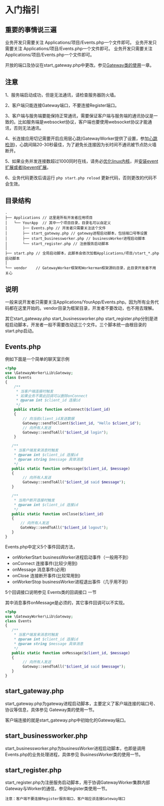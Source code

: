# 入门指引

## 重要的事情说三遍
业务开发只需要关注 Applications/项目/Events.php一个文件即可。
业务开发只需要关注 Applications/项目/Events.php一个文件即可。
业务开发只需要关注 Applications/项目/Events.php一个文件即可。

开放的端口及协议在start_gateway.php中更改。参见[Gateway类的使用](gateway.md)一章。


## 注意
1、服务端启动成功，但是无法通讯，请检查服务器防火墙。

2、客户端只能连接Gateway端口，不要连接Register端口。

3、客户端与服务端要能保持正常通讯，需要保证客户端与服务端的通讯协议是一致的。比如服务端是websocket协议，客户端也要使用websocket协议才能通讯，否则无法通讯。

4、长连接应用切记需要开启应用层心跳(GatewayWorker提供了设置，参加[心跳检测](heartbeat.md))，心跳间隔20-30秒最佳，为了避免长连接因为长时间不通讯被节点防火墙断开。

5、如果业务并发连接数超过1000同时在线，请务必[优化linux内核](https://doc.workerman.net/appendices/kernel-optimization.html)，并[安装event扩展或者libevent扩展](https://doc.workerman.net/install/install.html)。

6、业务代码更改后请运行 `php start.php reload` 更新代码，否则更改的代码不会生效。

## 目录结构
```
.
├── Applications // 这里是所有开发者应用项目
│   └── YourApp  // 其中一个项目目录，目录名可以自定义
│       ├── Events.php // 开发者只需要关注这个文件
│       ├── start_gateway.php // gateway进程启动脚本，包括端口号等设置
│       ├── start_businessworker.php // businessWorker进程启动脚本
│       └── start_register.php // 注册服务启动脚本
│
├── start.php // 全局启动脚本，此脚本会依次加载Applications/项目/start_*.php启动脚本
│
└── vendor    // GatewayWorker框架和Workerman框架源码目录，此目录开发者不用关心
```

## 说明

一般来说开发者只需要关注Applications/YourApp/Events.php。因为所有业务代码都在这里开始的。vendor目录为框架目录，开发者不要改动，也不用去理解。

其它start_gateway.php start_businessworker.php start_register.php分别是进程启动脚本，开发者一般不需要改动这三个文件。三个脚本统一由根目录的start.php启动。


## Events.php

例如下面是一个简单的聊天室示例

```php
<?php
use \GatewayWorker\Lib\Gateway;
class Events
{
    /**
     * 当客户端连接时触发
     * 如果业务不需此回调可以删除onConnect
     * @param int $client_id 连接id
     */
    public static function onConnect($client_id)
    {
        // 向当前client_id发送数据
        Gateway::sendToClient($client_id, "Hello $client_id");
        // 向所有人发送
        Gateway::sendToAll("$client_id login");
    }

   /**
    * 当客户端发来消息时触发
    * @param int $client_id 连接id
    * @param string $message 具体消息
    */
   public static function onMessage($client_id, $message)
   {
        // 向所有人发送
        Gateway::sendToAll("$client_id said $message");
   }

   /**
    * 当用户断开连接时触发
    * @param int $client_id 连接id
    */
   public static function onClose($client_id)
   {
       // 向所有人发送
       GateWay::sendToAll("$client_id logout");
   }
}
```

Events.php中定义5个事件回调方法，

  * onWorkerStart businessWorker进程启动事件（一般用不到）
  * onConnect 连接事件(比较少用到)
  * onMessage 消息事件(必用)
  * onClose   连接断开事件(比较常用到)
  * onWorkerStop businessWorker进程退出事件（几乎用不到）


5个回调接口说明参见 Events类的回调接口 一节

其中消息事件onMessage是必须的，其它事件回调可以不实现。


```php
<?php
use \GatewayWorker\Lib\Gateway;
class Events
{
   /**
    * 当客户端发来消息时触发
    * @param int $client_id 连接id
    * @param string $message 具体消息
    */
   public static function onMessage($client_id, $message)
   {
        // 向所有人发送
        Gateway::sendToAll("$client_id said $message");
   }
}
```

## start_gateway.php
start_gateway.php为gateway进程启动脚本，主要定义了客户端连接的端口号、协议等信息，具体参见 Gateway类的使用一节。

客户端连接的就是start_gateway.php中初始化的Gateway端口。

## start_businessworker.php
start_businessworker.php为businessWorker进程启动脚本，也即是调用Events.php的业务处理进程，具体参见 BusinessWorker类的使用一节。

## start_register.php
start_register.php为注册服务启动脚本，用于协调GatewayWorker集群内部Gateway与Worker的通信，参见Register类使用一节。

```注意：客户端不要连接Register服务端口，客户端应该连接Gateway端口```



